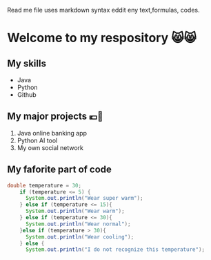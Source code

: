Read me file uses markdown syntax eddit eny text,formulas, codes. 

# Welcome to my respository 😸😸
## My skills
- Java
- Python
- Github

## My major projects 💶🫰
1. Java online banking app
2. Python AI tool
3. My own social network

## My faforite part of code
```java
double temperature = 30;
    if (temperature <= 5) {
      System.out.println("Wear super warm");
    } else if (temperature <= 15){
      System.out.println("Wear warm");
    } else if (temperature <= 30){
      System.out.println("Wear normal");
    }else if (temperature > 30){
      System.out.println("Wear cooling");
    } else {
      System.out.println("I do not recognize this temperature");
```
